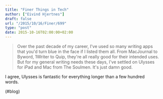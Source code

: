 ```yaml
---
title: "Finer Things in Tech"
author: ["Eivind Hjertnes"]
draft: false
url: "/2015/10/16/Finer/699"
type: "post"
date: 2015-10-16T02:00:00+02:00
---
```


> Over the past decade of my career, I've used so many writing apps that
> you'd turn blue in the face if I listed them all. From MacJournal to
> Byword, 1Writer to Quip, they're all really good for their intended
> uses. But for my general writing needs these days, I've settled on
> Ulysses for iPad and Mac from The Soulmen. It's just damn good.

I agree, Ulysses is fantastic for everything longer than a few hundred
words.

(#blog)
